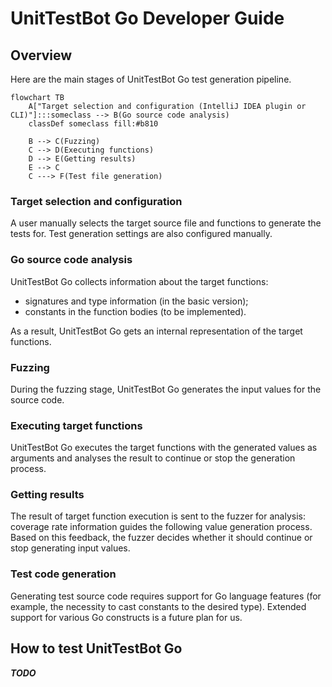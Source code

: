 # UnitTestBot Go Developer Guide

## Overview

Here are the main stages of UnitTestBot Go test generation pipeline.

```mermaid
flowchart TB
    A["Target selection and configuration (IntelliJ IDEA plugin or CLI)"]:::someclass --> B(Go source code analysis)
    classDef someclass fill:#b810

    B --> C(Fuzzing)
    C --> D(Executing functions)
    D --> E(Getting results)
    E --> C
    C ---> F(Test file generation)
```

### Target selection and configuration

A user manually selects the target source file and functions to generate the tests for.
Test generation settings are also configured manually.

### Go source code analysis

UnitTestBot Go collects information about the target functions:
* signatures and type information (in the basic version);
* constants in the function bodies (to be implemented).

As a result, UnitTestBot Go gets an internal
representation of the target functions.

### Fuzzing

During the fuzzing stage, UnitTestBot Go generates the input values for the source code.

### Executing target functions

UnitTestBot Go executes the target functions with the generated values as arguments and analyses the result
to continue or stop the generation process.

### Getting results

The result of target function execution is sent to the fuzzer for analysis:
coverage rate information guides the following value generation process.
Based on this feedback,
the fuzzer decides whether it should continue or stop generating input values.

### Test code generation

Generating test source code requires support for Go language features (for example, the necessity to cast
constants to the desired type).
Extended support for various Go constructs is a future plan for us. 

## How to test UnitTestBot Go

_**TODO**_
